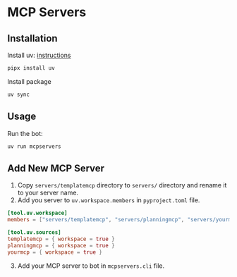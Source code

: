 # MCP Servers

## Installation

Install uv: [instructions](https://docs.astral.sh/uv/getting-started/installation/)

```sh
pipx install uv
```

Install package

```sh
uv sync
```

## Usage

Run the bot:

```sh
uv run mcpservers
```

## Add New MCP Server

1. Copy `servers/templatemcp` directory to `servers/` directory and rename it to your server name.
2. Add you server to `uv.workspace.members` in `pyproject.toml` file.

```toml
[tool.uv.workspace]
members = ["servers/templatemcp", "servers/planningmcp", "servers/yourmcp"]

[tool.uv.sources]
templatemcp = { workspace = true }
planningmcp = { workspace = true }
yourmcp = { workspace = true }
```

3. Add your MCP server to bot in `mcpservers.cli` file.
